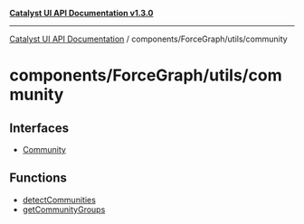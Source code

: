 [**Catalyst UI API Documentation v1.3.0**](../../../../README.md)

---

[Catalyst UI API Documentation](../../../../README.md) / components/ForceGraph/utils/community

# components/ForceGraph/utils/community

## Interfaces

- [Community](interfaces/Community.md)

## Functions

- [detectCommunities](functions/detectCommunities.md)
- [getCommunityGroups](functions/getCommunityGroups.md)

